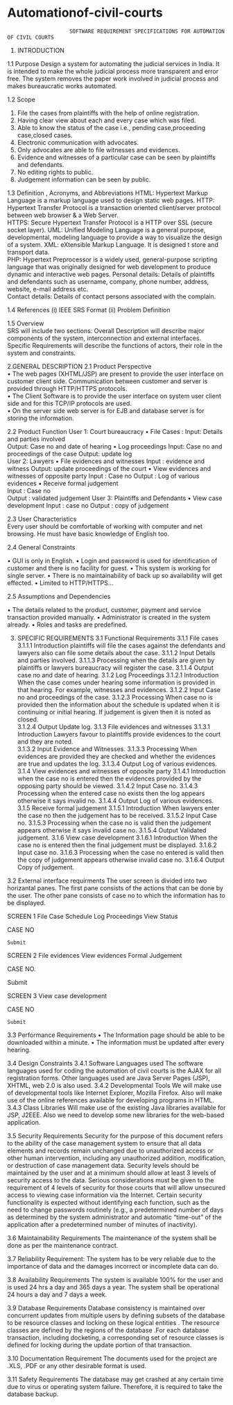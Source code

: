 # Automationof-civil-courts
                        SOFTWARE REQUIREMENT SPECIFICATIONS FOR AUTOMATION OF CIVIL COURTS
1. INTRODUCTION

1.1 Purpose 
Design a system for automating the judicial services in India. It is intended to make the whole judicial process more transparent and error free. The system removes the paper work involved in judicial process and makes bureaucratic works automated. 

1.2 Scope 
1. File the cases from plaintiffs with the help of online registration.
2. Having clear view about each and every case which was filed.
3. Able to know the status of the case i.e., pending case,proceeding case,closed cases.
4. Electronic communication with advocates.
5. Only advocates are able to file witnesses and evidences.
6. Evidence and witnesses of a particular case can be seen by plaintiffs and defendants.
7. No editing rights to public.
8. Judgement information can be seen by public.

1.3 Definition , Acronyms, and Abbreviations 
HTML: Hypertext Markup Language is a markup language used to design static web  pages. 
HTTP: Hypertext Transfer Protocol is a transaction oriented client/server protocol between web browser & a Web Server.  
HTTPS: Secure Hypertext Transfer Protocol is a HTTP over SSL (secure socket layer). 
UML: Unified Modeling Language is a general purpose, developmental, modeling language to provide a way to visualize the design of a system.
XML: eXtensible Markup Language. It is designed t store and transport data.   
PHP: Hypertext Preprocessor is a widely used, general-purpose scripting language that was originally designed for web development to produce dynamic and interactive web pages. 
 Personal details: Details of plaintiffs and defendants such as username, company, phone number, address, website, e-mail address etc.         
Contact details: Details of contact persons associated with the complain.

1.4 References 
(i) IEEE SRS Format 
(ii)  Problem Definition 

1.5 Overview       
SRS will include two sections: 
Overall Description will describe major components of the system, interconnection and  external interfaces.
Specific Requirements will describe the functions of actors, their role in the system and constraints. 
          
  

 2.GENERAL DESCRIPTION
2.1 Product Perspective  
•	The web pages (XHTML/JSP) are present to provide the user interface on customer client side. Communication between customer and server is provided through HTTP/HTTPS protocols.  
•	The Client Software is to provide the user interface on system user client side and for this TCP/IP protocols are used.  
•	On the server side web server is for EJB and database server is for storing the information.  

2.2  Product Function 
 User 1:  Court bureaucracy 
•	File Cases : 
     		Input: Details and parties involved     
			Output: Case no and date of hearing 
•	Log proceedings 
                       	Input: Case no and proceedings of the case 
                      	Output: update log  
User 2: Lawyers 
•	File evidences and witnesses 
                     	 Input : evidence and witness 
                         	 Output: update proceedings of the court 
•	View evidences and witnesses of opposite party
  		Input : Case no
   	            Output : Log of various evidences 
•	Receive formal judgement         
			Input :  Case no      
			Output : validated judgement 
User 3: Plaintiffs and Defendants
•	View case development 
      		Input : case no 
     	            Output : copy of judgement

2.3 User Characteristics  
Every user should be comfortable of working with computer and net browsing. He must have basic knowledge of English too.
  
 2.4 General Constraints 

•	GUI is only in English. 
•	Login and password is used for identification of customer and there is  no facility for guest. 
•	This system is working for single server. 
•	There is no maintainability of back up so availability will get effected. 
•	Limited to HTTP/HTTPS…
   
2.5 Assumptions and Dependencies 

•	The details related to the product, customer, payment and service transaction         provided manually. 
•	Administrator is created in the system already. 
•	Roles and tasks are predefined.  

3. SPECIFIC REQUIREMENTS
  3.1 Functional Requirements
	    3.1.1  File cases
		3.1.1.1  Introduction
				plaintiffs will file the cases against the defendants and lawyers also can file some details about the case.
		3.1.1.2  Input
				Details and parties involved.
		3.1.1.3  Processing
				when the details are given by plaintiffs or lawyers bureaucracy will register the case.
		3.1.1.4 Output
				case no and date of hearing.
	    3.1.2 Log Proceedings
		3.1.2.1  Introduction
				When the case comes under hearing some information is provided  in that hearing. For example, witnesses and evidences.
 		3.1.2.2  Input
				Case no and proceedings of the case.
		3.1.2.3  Processing
				When case no is provided then the information about the schedule is updated when it is continuing or initial hearing. If judgement is given then it is noted as closed. 			
     3.1.2.4 Output
				Update log.
  3.1.3  File evidences and witnesses
		3.1.3.1  Introduction
				Lawyers favour to plaintiffs provide evidences to the court and they  are noted.	
		3.1.3.2  Input
				Evidence and Witnesses.
		3.1.3.3  Processing
				When evidences are provided they are checked and whether  the evidences are true and updates the log.
		3.1.3.4 Output
				Log of various evidences.
   3.1.4 View evidences and witnesses of opposite party
		3.1.4.1  Introduction
				when the case no is entered then the evidences provided by the opposing party should be viewed.
		3.1.4.2  Input
				Case no.
		3.1.4.3  Processing
				when the entered  case no exists then the log appears otherwise it says invalid no.
 		3.1.4.4 Output
				Log of various evidences.
  3.1.5  Receive formal judgement
		3.1.5.1  Introduction
				When lawyers enter the case no then the judgement has to be received.
		3.1.5.2  Input
				Case no.
		3.1.5.3  Processing
				when the  case no is valid then the judgement appears otherwise it says invalid case no.
		3.1.5.4 Output
				Validated judgement.
  3.1.6  View case development
		3.1.6.1  Introduction
				When the case no is entered then the final  judgement must be displayed.
		3.1.6.2  Input
				case no.
		3.1.6.3  Processing
				when the case no entered is valid then the copy of judgement appears otherwise invalid case no.
		3.1.6.4 Output
				Copy of judgement.
						
  3.2 External interface requirments 
The user screen is divided into two horizantal panes. The first pane consists of the actions that can be done by the user. The other pane consists of case no to which the information has to be displayed.

SCREEN 1
   File Case	     Schedule	 Log Proceedings	    View Status

   CASE NO

    Submit

		
SCREEN 2
 File evidences	 View evidences	 Formal Judgement	

CASE NO.

Submit


 
SCREEN 3
 View case development

   CASE NO

    Submit

 3.3  Performance Requirements
•	The  Information page should be able to be downloaded within a minute.
•	The information must be updated  after every hearing.

3.4 Design Constraints
3.4.1 Software Languages used
The  software languages used  for coding the automation of civil courts is the AJAX for all registration forms. Other languages used are Java Server Pages (JSP), XHTML, web 2.0 is also used.
3.4.2 Developmental Tools
We will make use of developmental tools like Internet Explorer, Mozilla Firefox. Also will make use of the online references available for developing  programs in HTML.
3.4.3 Class Libraries
Will make use of the existing Java libraries available for JSP, J2EEE. Also we need to develop some new libraries for the web-based application. 

3.5 Security Requirements
Security for the purpose of this document refers to the ability of the case management system to ensure that all data elements and records remain unchanged due to unauthorized access or other human intervention, including any unauthorized addition, modification, or destruction of case management data. 
Security levels should be maintained by the user and at a minimum should allow at least 3 levels of security access to the data. Serious considerations must be given to the requirement of 4 levels of security for those courts that will allow unsecured access to viewing case information via the Internet. 
Certain security functionality is expected without identifying each function, such as the need to change passwords routinely (e.g., a predetermined number of days as determined by the system administrator and automatic “time-out” of the application after a predetermined number of minutes of inactivity). 

3.6 Maintainability Requirements
The maintenance of the system shall be done as per the maintenance contract.

3.7 Reliability Requirement:
The system has to be very reliable due to the importance of data and the damages incorrect or incomplete data can do.

3.8 Availability Requirements
The system is available 100% for the user and is used 24 hrs a day and 365 days a year. The system shall be operational 24 hours a day and 7 days a week.

3.9 Database Requirements
Database consistency is maintained over concurrent updates from multiple users by defining subsets of the database to be resource classes and locking on these logical entities . The resource classes are defined by the regions of the database .For each database transaction, including docketing, a corresponding set of resource classes is defined for locking during the update portion of that transaction.

3.10 Documentation Requirement
The documents used for the project are  .XLS, .PDF or any other desirable format is used.

3.11 Safety Requirements
The database may get crashed at any certain time due to virus or operating system failure. Therefore, it is required to take the database backup.








